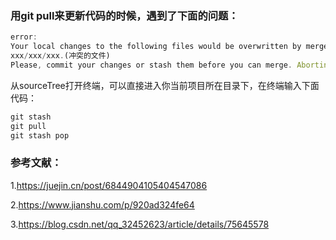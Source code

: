 ### 用**git pull**来更新代码的时候，遇到了下面的问题：

```javascript
error:
Your local changes to the following files would be overwritten by merge:
xxx/xxx/xxx.(冲突的文件)
Please, commit your changes or stash them before you can merge. Aborting
```

从sourceTree打开终端，可以直接进入你当前项目所在目录下，在终端输入下面代码：

```javascript
git stash 
git pull
git stash pop
```

### 参考文献：

1.https://juejin.cn/post/6844904105404547086

2.https://www.jianshu.com/p/920ad324fe64

3.https://blog.csdn.net/qq_32452623/article/details/75645578